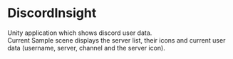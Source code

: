 # DiscordInsight
 Unity application which shows discord user data. \
 Current Sample scene displays the server list, their icons and current user data (username, server, channel and the server icon).
